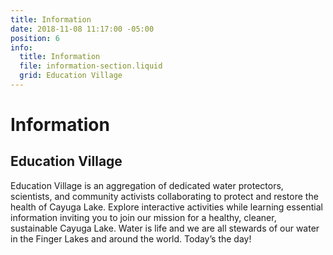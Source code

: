 ```yaml
---
title: Information
date: 2018-11-08 11:17:00 -05:00
position: 6
info:
  title: Information
  file: information-section.liquid
  grid: Education Village
---
```


# Information

## Education Village

Education Village is an aggregation of dedicated water protectors, scientists, and community activists collaborating to protect and restore the health of Cayuga Lake. Explore interactive activities while learning essential information inviting you to join our mission for a healthy, cleaner, sustainable Cayuga Lake. Water is life and we are all stewards of our water in the Finger Lakes and around the world. Today’s the day!
